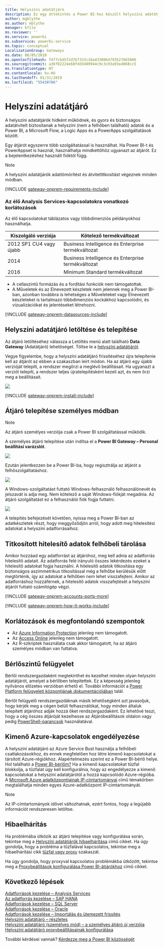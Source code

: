 ```yaml
---
title: Helyszíni adatátjáró
description: Ez egy áttekintés a Power BI-hoz készült helyszíni adatátjáróhoz. Ezt az átjárót használhatja DirectQuery-adatforrásokon történő munkához. Helyszíni adatokkal rendelkező felhőbeli adatkészletek frissítésére is használhatja ezt az átjárót.
author: mgblythe
ms.author: mblythe
manager: kfile
ms.reviewer: ''
ms.service: powerbi
ms.subservice: powerbi-service
ms.topic: conceptual
LocalizationGroup: Gateways
ms.date: 06/05/2018
ms.openlocfilehash: f477cbd5f2d767333c16a43308b4793527665806
ms.sourcegitcommit: a36f82224e68fdd3489944c9c3c03a93e4068cc5
ms.translationtype: HT
ms.contentlocale: hu-HU
ms.lasthandoff: 01/31/2019
ms.locfileid: "55430786"
---
```

# <a name="on-premises-data-gateway"></a>Helyszíni adatátjáró

A helyszíni adatátjárók hídként működnek, és gyors és biztonságos adatátvitelt biztosítanak a helyszíni (nem a felhőben található) adatok és a Power BI, a Microsoft Flow, a Logic Apps és a PowerApps szolgáltatások között.

Egy átjárót egyszerre több szolgáltatással is használhat. Ha Power BI-t és PowerAppset is használ, használhatja mindkettőhöz ugyanazt az átjárót. Ez a bejelentkezéshez használt fióktól függ.

> [!NOTE]
> A helyszíni adatátjárók adattömörítést és átviteltitkosítást végeznek minden módban.

<!-- Shared Requirements Include -->
[!INCLUDE [gateway-onprem-requirements-include](./includes/gateway-onprem-requirements-include.md)]

### <a name="limitations-of-analysis-services-live-connections"></a>Az élő Analysis Services-kapcsolatokra vonatkozó korlátozások

Az élő kapcsolatokat táblázatos vagy többdimenziós példányokhoz használhatja.

| **Kiszolgáló verziója** | **Kötelező termékváltozat** |
| --- | --- |
| 2012 SP1 CU4 vagy újabb |Business Intelligence és Enterprise termékváltozat |
| 2014 |Business Intelligence és Enterprise termékváltozat |
| 2016 |Minimum Standard termékváltozat |

* A cellaszintű formázás és a fordítási funkciók nem támogatottak.
* A Műveletek és az Elnevezett készletek nem jelennek meg a Power BI-ban, azonban továbbra is lehetséges a Műveleteket vagy Elnevezett készleteket is tartalmazó többdimenziós kockákhoz kapcsolódni, és vizualizációkat és jelentéseket létrehozni.

<!-- Shared Install steps Include -->
[!INCLUDE [gateway-onprem-datasources-include](./includes/gateway-onprem-datasources-include.md)]

## <a name="download-and-install-the-on-premises-data-gateway"></a>Helyszíni adatátjáró letöltése és telepítése

Az átjáró letöltéséhez válassza a Letöltés menü alatt található **Data Gateway** (Adatátjáró) lehetőséget. Töltse le a [helyszíni adatátjárót](http://go.microsoft.com/fwlink/?LinkID=820925).

Vegye figyelembe, hogy a helyszíni adatátjáró frissítéséhez újra telepítenie kell az átjárót az ebben a szakaszban leírt módon. Ha az átjáró egy újabb verzióját telepíti, a rendszer megőrzi a meglévő beállításait. Ha ugyanazt a verziót telepíti, a rendszer teljes újratelepítésként kezeli azt, és nem őrzi meg a beállításait.

![](media/service-gateway-onprem/powerbi-download-data-gateway.png)

<!-- Shared Install steps Include -->
[!INCLUDE [gateway-onprem-install-include](./includes/gateway-onprem-install-include.md)]

## <a name="install-the-gateway-in-personal-mode"></a>Átjáró telepítése személyes módban

> [!NOTE]
> Az átjáró személyes verziója csak a Power BI szolgáltatással működik.

A személyes átjáró telepítése után indítsa el a **Power BI Gateway – Personal beállítási varázslót**.

![](media/service-gateway-onprem/personal-gateway-launch-configuration.png)

Ezután jelentkezzen be a Power BI-ba, hogy regisztrálja az átjárót a felhőszolgáltatáshoz.

![](media/service-gateway-onprem/personal-gateway-signin.png)

A Windows-szolgáltatást futtató Windows-felhasználó felhasználónevét és jelszavát is adja meg. Nem kötelező a saját Windows-fiókját megadnia. Az átjáró szolgáltatást ez a felhasználói fiók fogja futtatni.

![](media/service-gateway-onprem/personal-gateway-windows-service.png)

A telepítés befejezését követően, nyissa meg a Power BI-ban az adatkészletek részt, hogy meggyőződjön arról, hogy adott meg hitelesítési adatokat a helyszíni adatforrásaihoz.

<a name="credentials"></a>

## <a name="storing-encrypted-credentials-in-the-cloud"></a>Titkosított hitelesítő adatok felhőbeli tárolása

Amikor hozzáad egy adatforrást az átjáróhoz, meg kell adnia az adatforrás hitelesítő adatait. Az adatforrás felé irányuló összes lekérdezés ezeket a hitelesítő adatokat fogja használni. A hitelesítő adatok titkosítása egy biztonságos aszimmetrikus titkosítással még a felhőbe kerülésük előtt megtörténik, így az adatokat a felhőben nem lehet visszafejteni. Amikor az adatforráshoz hozzáférnek, a hitelesítő adatok visszafejtését a helyszíni átjárót futtató számítógép végzi.

<!-- Account and Port information -->
[!INCLUDE [gateway-onprem-accounts-ports-more](./includes/gateway-onprem-accounts-ports-more.md)]

<!-- How the gateway works -->
[!INCLUDE [gateway-onprem-how-it-works-include](./includes/gateway-onprem-how-it-works-include.md)]

## <a name="limitations-and-considerations"></a>Korlátozások és megfontolandó szempontok

* Az [Azure Information Protection](https://docs.microsoft.com/microsoft-365/enterprise/protect-files-with-aip
) jelenleg nem támogatott.
* Az [Access Online](https://products.office.com/access) jelenleg nem támogatott.
* Az R-szkriptek használata csak akkor támogatott, ha az átjáró személyes módban van futtatva.

## <a name="tenant-level-administration"></a>Bérlőszintű felügyelet

Bérlői rendszergazdaként megtekinthet és kezelhet minden olyan helyszíni adatátjárót, amelyet a bérlőben telepítettek. Ez a képesség jelenleg nyilvános előzetes verzióban érhető el. További információt a [Power Platform felügyeleti központjának dokumentációjában](/power-platform/admin/onpremises-data-gateway-management) talál.

Bérlőt felügyelő rendszergazdáknak másik lehetőségként azt javasoljuk, hogy kérjék meg a cégen belüli felhasználókat, hogy minden általuk telepített átjáróhoz adják hozzá őket rendszergazdaként. Ez lehetővé teszi, hogy a cég összes átjáróját kezelhesse az Átjáróbeállítások oldalon vagy pedig [PowerShell-parancsok](service-gateway-high-availability-clusters.md#powershell-support-for-gateway-clusters) használatával. 

## <a name="enabling-outbound-azure-connections"></a>Kimenő Azure-kapcsolatok engedélyezése

A helyszíni adatátjáró az Azure Service Bust használja a felhőbeli csatlakozásokhoz, és ennek megfelelően hoz létre kimenő kapcsolatokat a társított Azure-régiókhoz. Alapértelmezés szerint ez a Power BI-bérlő helye. Hol található a [Power BI-bérlőm?](https://powerbi.microsoft.com/documentation/powerbi-admin-where-is-my-tenant-located/)
Ha a kimenő kapcsolatokat tűzfal blokkolja, a tűzfalat úgy kell konfigurálnia, hogy az engedélyezze a kimenő kapcsolatokat a helyszíni adatátjárótól a hozzá kapcsolódó Azure-régióba. A [Microsoft Azure adatközpontjainak IP-címtartományai](https://www.microsoft.com/download/details.aspx?id=41653) című témakörben megtalálhatja minden egyes Azure-adatközpont IP-címtartományát.
> [!NOTE]
> Az IP-címtartományok idővel változhatnak, ezért fontos, hogy a legújabb információt rendszeresen letöltse. 

## <a name="troubleshooting"></a>Hibaelhárítás

Ha problémába ütközik az átjáró telepítése vagy konfigurálása során, tekintse meg a [Helyszíni adatátjárók hibaelhárítása](service-gateway-onprem-tshoot.md) című cikket. Ha úgy gondolja, hogy a probléma a tűzfalával kapcsolatos, tekintse meg a hibaelhárítási cikk [tűzfal vagy proxy](service-gateway-onprem-tshoot.md#firewall-or-proxy) szakaszát.

Ha úgy gondolja, hogy proxyval kapcsolatos problémákba ütközött, tekintse meg a [Proxybeállítások konfigurálása Power BI-átjárókhoz](service-gateway-proxy.md) című cikket.

## <a name="next-steps"></a>Következő lépések

[Adatforrások kezelése – Analysis Services](service-gateway-enterprise-manage-ssas.md)  
[Az adatforrás kezelése – SAP HANA](service-gateway-enterprise-manage-sap.md)  
[Adatforrások kezelése – SQL Server](service-gateway-enterprise-manage-sql.md)  
[Adatforrások kezelése – Oracle](service-gateway-onprem-manage-oracle.md)  
[Adatforrások kezelése – Importálás és ütemezett frissítés](service-gateway-enterprise-manage-scheduled-refresh.md)  
[Helyszíni adatátjáró – részletes](service-gateway-onprem-indepth.md)  
[Helyszíni adatátjáró (személyes mód) – a személyes átjáró új verziója](service-gateway-personal-mode.md)  
[Helyszíni adatátjáró proxybeállításainak konfigurálása](service-gateway-proxy.md)  

További kérdései vannak? [Kérdezze meg a Power BI közösségét](http://community.powerbi.com/)
